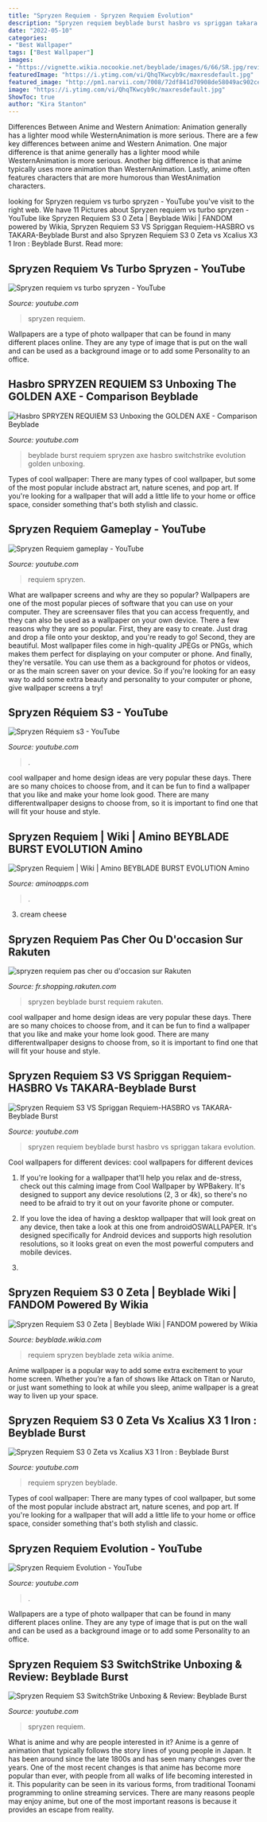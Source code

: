 ```yaml
---
title: "Spryzen Requiem - Spryzen Requiem Evolution"
description: "Spryzen requiem beyblade burst hasbro vs spriggan takara evolution"
date: "2022-05-10"
categories:
- "Best Wallpaper"
tags: ["Best Wallpaper"]
images:
- "https://vignette.wikia.nocookie.net/beyblade/images/6/66/SR.jpg/revision/latest/scale-to-width-down/350?cb=20180318100519"
featuredImage: "https://i.ytimg.com/vi/QhqTKwcyb9c/maxresdefault.jpg"
featured_image: "http://pm1.narvii.com/7008/72df841d70908de58049ac902ced71a1b17b6036r1-276-257v2_uhq.jpg"
image: "https://i.ytimg.com/vi/QhqTKwcyb9c/maxresdefault.jpg"
ShowToc: true
author: "Kira Stanton"
---
```



Differences Between Anime and Western Animation: Animation generally has a lighter mood while WesternAnimation is more serious.
There are a few key differences between anime and Western Animation. One major difference is that anime generally has a lighter mood while WesternAnimation is more serious. Another big difference is that anime typically uses more animation than WesternAnimation. Lastly, anime often features characters that are more humorous than WestAnimation characters.

	

		
looking for Spryzen requiem vs turbo spryzen - YouTube you've visit to the right web. We have 11 Pictures about Spryzen requiem vs turbo spryzen - YouTube like Spryzen Requiem S3 0 Zeta | Beyblade Wiki | FANDOM powered by Wikia, Spryzen Requiem S3 VS Spriggan Requiem-HASBRO vs TAKARA-Beyblade Burst and also Spryzen Requiem S3 0 Zeta vs Xcalius X3 1 Iron : Beyblade Burst. Read more:
		
    
## Spryzen Requiem Vs Turbo Spryzen - YouTube

<img loading=lazy src="https://i.ytimg.com/vi/r1TUBI5optU/maxresdefault.jpg" onerror="this.onerror=null;this.src='https://tse3.mm.bing.net/th?id=OIP.xeUzcvacXIqMbT4VivFWCAHaEK&amp;pid=15.1';" alt="Spryzen requiem vs turbo spryzen - YouTube">

_Source: youtube.com_

>spryzen requiem. 

	



Wallpapers are a type of photo wallpaper that can be found in many different places online. They are any type of image that is put on the wall and can be used as a background image or to add some Personality to an office.

    
## Hasbro SPRYZEN REQUIEM S3 Unboxing The GOLDEN AXE - Comparison Beyblade

<img loading=lazy src="https://i.ytimg.com/vi/0o-d8SCg3qU/maxresdefault.jpg" onerror="this.onerror=null;this.src='https://tse4.mm.bing.net/th?id=OIP.FPX0fT92laXSJmdtbxESygHaEK&amp;pid=15.1';" alt="Hasbro SPRYZEN REQUIEM S3 Unboxing the GOLDEN AXE - Comparison Beyblade">

_Source: youtube.com_

>beyblade burst requiem spryzen axe hasbro switchstrike evolution golden unboxing. 

	

Types of cool wallpaper:
There are many types of cool wallpaper, but some of the most popular include abstract art, nature scenes, and pop art. If you're looking for a wallpaper that will add a little life to your home or office space, consider something that's both stylish and classic.

    
## Spryzen Requiem Gameplay - YouTube

<img loading=lazy src="https://i.ytimg.com/vi/fzBzga65Wvc/hqdefault.jpg" onerror="this.onerror=null;this.src='https://tse1.mm.bing.net/th?id=OIP.CMV6xZf-SGIMXWlahRwxFgHaFj&amp;pid=15.1';" alt="Spryzen Requiem gameplay - YouTube">

_Source: youtube.com_

>requiem spryzen. 

	

What are wallpaper screens and why are they so popular?
Wallpapers are one of the most popular pieces of software that you can use on your computer. They are screensaver files that you can access frequently, and they can also be used as a wallpaper on your own device. There a few reasons why they are so popular. First, they are easy to create. Just drag and drop a file onto your desktop, and you're ready to go! Second, they are beautiful. Most wallpaper files come in high-quality JPEGs or PNGs, which makes them perfect for displaying on your computer or phone. And finally, they're versatile. You can use them as a background for photos or videos, or as the main screen saver on your device. So if you're looking for an easy way to add some extra beauty and personality to your computer or phone, give wallpaper screens a try!

    
## Spryzen Réquiem S3 - YouTube

<img loading=lazy src="https://i.ytimg.com/vi/1hK6ODT3D-g/maxresdefault.jpg" onerror="this.onerror=null;this.src='https://tse2.mm.bing.net/th?id=OIP.924V--UJa1LENroFp8CrrgHaEK&amp;pid=15.1';" alt="Spryzen Réquiem s3 - YouTube">

_Source: youtube.com_

>. 

	

cool wallpaper and home design ideas are very popular these days. There are so many choices to choose from, and it can be fun to find a wallpaper that you like and make your home look good. There are many differentwallpaper designs to choose from, so it is important to find one that will fit your house and style.

    
## Spryzen Requiem | Wiki | Amino BEYBLADE BURST EVOLUTION Amino

<img loading=lazy src="http://pm1.narvii.com/7008/72df841d70908de58049ac902ced71a1b17b6036r1-276-257v2_uhq.jpg" onerror="this.onerror=null;this.src='https://tse3.mm.bing.net/th?id=OIP.VwtUasWQOr5wM2txEAxdBAAAAA&amp;pid=15.1';" alt="Spryzen Requiem | Wiki | Amino BEYBLADE BURST EVOLUTION Amino">

_Source: aminoapps.com_

>. 

	

3. cream cheese 

    
## Spryzen Requiem Pas Cher Ou D&#039;occasion Sur Rakuten

<img loading=lazy src="https://pmcdn.priceminister.com/photo/Spryzen-Requiem-1140140428_L.jpg" onerror="this.onerror=null;this.src='https://tse3.mm.bing.net/th?id=OIP.tXPIepUE1DBguVET-ziTQAHaHa&amp;pid=15.1';" alt="spryzen requiem pas cher ou d&#039;occasion sur Rakuten">

_Source: fr.shopping.rakuten.com_

>spryzen beyblade burst requiem rakuten. 

	

cool wallpaper and home design ideas are very popular these days. There are so many choices to choose from, and it can be fun to find a wallpaper that you like and make your home look good. There are many differentwallpaper designs to choose from, so it is important to find one that will fit your house and style.

    
## Spryzen Requiem S3 VS Spriggan Requiem-HASBRO Vs TAKARA-Beyblade Burst

<img loading=lazy src="https://i.ytimg.com/vi/qxuvGnUTdyk/maxresdefault.jpg" onerror="this.onerror=null;this.src='https://tse2.mm.bing.net/th?id=OIP.M8q6AMQ0ZDFcNW3JuD6aVgHaEK&amp;pid=15.1';" alt="Spryzen Requiem S3 VS Spriggan Requiem-HASBRO vs TAKARA-Beyblade Burst">

_Source: youtube.com_

>spryzen requiem beyblade burst hasbro vs spriggan takara evolution. 

	

Cool wallpapers for different devices:
cool wallpapers for different devices 

1. If you're looking for a wallpaper that'll help you relax and de-stress, check out this calming image from Cool Wallpaper by WPBakery. It's designed to support any device resolutions (2, 3 or 4k), so there's no need to be afraid to try it out on your favorite phone or computer.

2. If you love the idea of having a desktop wallpaper that will look great on any device, then take a look at this one from androidOSWALLPAPER. It's designed specifically for Android devices and supports high resolution resolutions, so it looks great on even the most powerful computers and mobile devices.

3.

    
## Spryzen Requiem S3 0 Zeta | Beyblade Wiki | FANDOM Powered By Wikia

<img loading=lazy src="https://vignette.wikia.nocookie.net/beyblade/images/6/66/SR.jpg/revision/latest/scale-to-width-down/350?cb=20180318100519" onerror="this.onerror=null;this.src='https://tse1.mm.bing.net/th?id=OIP.iY1M8PkylBPCHMkRwQG_BgAAAA&amp;pid=15.1';" alt="Spryzen Requiem S3 0 Zeta | Beyblade Wiki | FANDOM powered by Wikia">

_Source: beyblade.wikia.com_

>requiem spryzen beyblade zeta wikia anime. 

	

Anime wallpaper is a popular way to add some extra excitement to your home screen. Whether you’re a fan of shows like Attack on Titan or Naruto, or just want something to look at while you sleep, anime wallpaper is a great way to liven up your space.

    
## Spryzen Requiem S3 0 Zeta Vs Xcalius X3 1 Iron : Beyblade Burst

<img loading=lazy src="https://i.ytimg.com/vi/2ZCTzs0-wYY/hqdefault.jpg" onerror="this.onerror=null;this.src='https://tse1.mm.bing.net/th?id=OIP.INp90CP9fvNkjWHhPDaJ9AHaFj&amp;pid=15.1';" alt="Spryzen Requiem S3 0 Zeta vs Xcalius X3 1 Iron : Beyblade Burst">

_Source: youtube.com_

>requiem spryzen beyblade. 

	

Types of cool wallpaper:
There are many types of cool wallpaper, but some of the most popular include abstract art, nature scenes, and pop art. If you're looking for a wallpaper that will add a little life to your home or office space, consider something that's both stylish and classic.

    
## Spryzen Requiem Evolution - YouTube

<img loading=lazy src="https://i.ytimg.com/vi/bO0lX6YmsIU/maxresdefault.jpg" onerror="this.onerror=null;this.src='https://tse1.mm.bing.net/th?id=OIP.2zfXouaGZKn68zJd9zUpxwHaEK&amp;pid=15.1';" alt="Spryzen Requiem Evolution - YouTube">

_Source: youtube.com_

>. 

	



Wallpapers are a type of photo wallpaper that can be found in many different places online. They are any type of image that is put on the wall and can be used as a background image or to add some Personality to an office.

    
## Spryzen Requiem S3 SwitchStrike Unboxing &amp; Review: Beyblade Burst

<img loading=lazy src="https://i.ytimg.com/vi/QhqTKwcyb9c/maxresdefault.jpg" onerror="this.onerror=null;this.src='https://tse2.mm.bing.net/th?id=OIP.EPYKTqiipaC364p7ZNe7xwHaEK&amp;pid=15.1';" alt="Spryzen Requiem S3 SwitchStrike Unboxing &amp; Review: Beyblade Burst">

_Source: youtube.com_

>spryzen requiem. 

	

What is anime and why are people interested in it?
Anime is a genre of animation that typically follows the story lines of young people in Japan. It has been around since the late 1800s and has seen many changes over the years. One of the most recent changes is that anime has become more popular than ever, with people from all walks of life becoming interested in it. This popularity can be seen in its various forms, from traditional Toonami programming to online streaming services. There are many reasons people may enjoy anime, but one of the most important reasons is because it provides an escape from reality.

